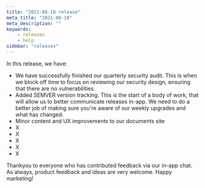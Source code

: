 ```yaml
---
title: "2021-08-10 release"
meta_title: "2021-08-10"
meta_description: ""
keywords:
    - releases
    - help
sidebar: "releases"
---
```


In this release, we have:

* We have successfully finished our quarterly security audit. This is when we block off time to focus on reviewing our security design, ensuring that there are no vulnerabilities. 
* Added SEMVER version tracking. This is the start of a body of work, that will allow us to better communicate releases in-app. We need to do a better job of making sure you're aware of our weekly upgrades and what has changed.
* Minor content and UX improvements to our documents site
* X
* X
* X
* X
* X

Thankyou to everyone who has contributed feedback via our in-app chat. As always, product feedback and ideas are very welcome. Happy marketing!
